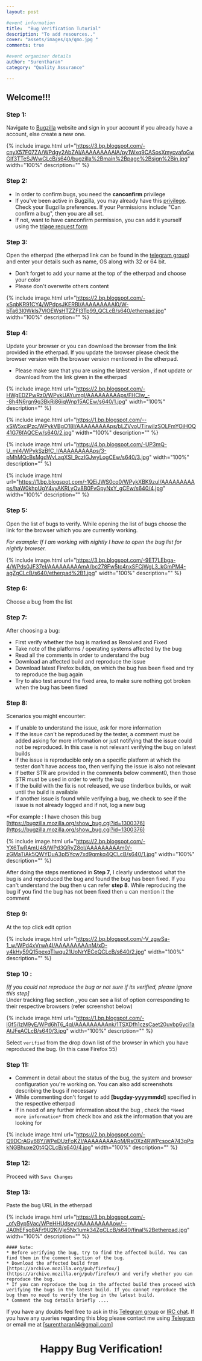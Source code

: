```yaml
---
layout: post

#event information
title:  "Bug Verification Tutorial"
description: "To add resources.."
cover: "assets/images/qa/qmo.jpg "
comments: true

#event organiser details
author: "Surentharan"
category: "Quality Assurance"

---
```


## Welcome!!!

### Step 1:

Navigate to [Bugzilla](http://bugzilla.mozilla.org/) website and sign in your account if you already have a account, else create a new one.
   
{% include image.html url="https://3.bp.blogspot.com/-cnyX57F07ZA/WPdgy2AbZAI/AAAAAAAAAlA/py1Wxq9CASosXmycvafoGwGIf3TTeSJWwCLcB/s640/bugzilla%2Bmain%2Bpage%2Bsign%2Bin.jpg" width="100%" description="" %}

  
### Step 2:
* In order to confirm bugs, you need the **canconfirm** privilege
* If you've been active in Bugzilla, you may already have this [privilege](https://bugzilla.mozilla.org/userprefs.cgi?tab=permissions). Check your Bugzilla preferences. If your Permissions include "Can confirm a bug", then you are all set.</li>
* If not, want to have canconfirm permission, you can add it yourself using the [triage request form](https://bugzilla.mozilla.org/page.cgi?id=triage_request.html)

### Step 3:

Open the etherpad (the etherpad link can be found in the [telegram group](https://t.me/MozIndia_QA)) and enter your details such as name, OS along with 32 or 64 bit.

  * Don't forget to add your name at the top of the etherpad and choose your color
  * Please don't overwrite others content
  
{% include image.html url="https://2.bp.blogspot.com/-xSqbKR91CY4/WPdpsJKERBI/AAAAAAAAAl0/W-bTa63I0Wkls7VlOEWsHTZZFI3Tp99_QCLcB/s640/etherpad.jpg" width="100%" description="" %}

  
### Step 4:

Update your browser or you can download the browser from the link provided in the etherpad. If you update the browser please check the browser version with the browser version mentioned in the etherpad.

* Please make sure that you are using the latest version , if not update or download from the link given in the etherpad

{% include image.html url="https://2.bp.blogspot.com/-HWgEDZPwRz0/WPykUAYumgI/AAAAAAAAAps/FHCIw_--8h4N6rgn9q3BkRj86iqWnp15ACEw/s640/1.jpg" width="100%" description="" %}

{% include image.html url="https://1.bp.blogspot.com/--xSW5xciPzc/WPykVBgO18I/AAAAAAAAAps/bLZVvoUTirwiIzSOLFmYOiHOQ41G76fAQCEw/s640/2.jpg" width="100%" description="" %}

{% include image.html url="https://4.bp.blogspot.com/-UP3mQ-U_mI4/WPykSzBfC_I/AAAAAAAAAps/3-pMhMQcBsMgdWvLaqXSI_9czIGJwyLogCEw/s640/3.jpg" width="100%" description="" %}

{% include image.html url="https://1.bp.blogspot.com/-1QEiJWS0co0/WPykXBK9zuI/AAAAAAAAAps/haW0khpUgY4vyAKRLyOv8B0FvGpyNxY_gCEw/s640/4.jpg" width="100%" description="" %}

### Step 5:

Open the list of bugs to verify. While opening the list of bugs choose the link for the browser which you are currently working.

*For example: If I am working with nightly I have to open the bug list for nightly browser.*

{% include image.html url="https://3.bp.blogspot.com/-9ET7LEbga-4/WPds0JF37eI/AAAAAAAAAmA/bc278Fw5tc4nxSFCjWgL3_kGmPM4-agZgCLcB/s640/etherpad%2B1.jpg" width="100%" description="" %}


### Step 6:

Choose a bug from the list

### Step 7:

After choosing a bug:
* First verify whether the bug is marked as Resolved and Fixed
* Take note of the platforms / operating systems affected by the bug
* Read all the comments in order to understand the bug
* Download an affected build and reproduce the issue
* Download latest Firefox builds, on which the bug has been fixed and try to reproduce the bug again
* Try to also test around the fixed area, to make sure nothing got broken when the bug has been fixed


### Step 8:
Scenarios you might encounter:
* If unable to understand the issue, ask for more information
* If the issue can't be reproduced by the tester, a comment must be added asking for more information or just notifying that the issue could not  be reproduced. In this case is not relevant verifying the bug on latest builds
* If the issue is reproducible only on a specific platform at which the tester don't have access too, then verifying the issue is also not relevant
* If better STR are provided in the comments below comment0, then those STR must be used in order to verify the bug
* If the build with the fix is not released, we use tinderbox builds, or wait until the build is available
* If another issue is found while verifying a bug, we check to see if the issue is not already logged and if not, log a new bug

*For example :
I have chosen this bug [https://bugzilla.mozilla.org/show_bug.cgi?id=1300376](https://bugzilla.mozilla.org/show_bug.cgi?id=1300376)
  
{% include image.html url="https://2.bp.blogspot.com/-YX6TwRAmU48/WPd3QRyZ8oI/AAAAAAAAAm0/-zGMaTiAk5QWYDuA3pl5Ycw7xd9qmkq4QCLcB/s640/1.jpg" width="100%" description="" %}

After doing the steps mentioned in **Step 7**, I clearly understood what the bug is and reproduced the bug and found the bug has been fixed. If you can't understand the bug then u can refer **step 8**.
While reproducing the bug if you find the bug has not been fixed then u can mention it the comment

### Step 9:

At the top click edit option

{% include image.html url="https://2.bp.blogspot.com/-V_zgwSa-1_w/WPd4xVrwA4I/AAAAAAAAAnM/xD-y4kHy59Q15pexqTlwqu21UoNrYECeQCLcB/s640/2.jpg" width="100%" description="" %}

### Step 10 :
*[If you could not reproduce the bug or not sure if its verified, please ignore this step]*    
Under tracking flag section , you can see a list of option corresponding to their respective browsers (refer screenshot below) 

{% include image.html url="https://1.bp.blogspot.com/-lGf5i1zM9yE/WPd6hT6_4qI/AAAAAAAAAnk/1TSXDfh1czsCaet20uvbp6yci1aAtJFeACLcB/s640/3.jpg" width="100%" description="" %}

Select `verified` from the drop down list of the browser in which you have reproduced the bug. (In this case Firefox 55)

### Step 11:
* Comment in detail about the status of the bug, the system and browser configuration you're working on. You can also add screenshots describing the bugs if necessary 
* While commenting don't forget to add **[bugday-yyyymmdd]** specified in the respective etherpad
* If in need of any further information about the bug , check the `*Need more information*` from check box and ask the information that you are looking for

{% include image.html url="https://2.bp.blogspot.com/-Q9DCrAGy68Y/WPeDUzFoKZI/AAAAAAAAAoM/RsOXz4RWPcsocA743gPqkNGBhuxe20t4QCLcB/s640/4.jpg" width="100%" description="" %}


### Step 12:
Proceed with `Save Changes`

### Step 13:
Paste the bug URL in the etherpad

{% include image.html url="https://3.bp.blogspot.com/-_ofyByp5Vac/WPeHHUdseyI/AAAAAAAAAow/--JA0hEFsg8AFr9U2KiVje5Nx1umk34ZgCLcB/s640/final%2Betherpad.jpg" width="100%" description="" %}




~~~
#### Note: 
* Before verifying the bug, try to find the affected build. You can find them in the comment section of the bug.
* Download the affected build from [https://archive.mozilla.org/pub/firefox/](https://archive.mozilla.org/pub/firefox/) and verify whether you can reproduce the bug. 
* If you can reproduce the bug in the affected build then proceed with verifying the bugs in the latest build. If you cannot reproduce the bug then no need to verify the bug in the latest build. 
* Comment the bug details briefly ....

~~~

If you have any doubts feel free to ask in this [Telegram group](https://t.me/MozIndia_QA) or [IRC chat](http://widget01.mibbit.com/?server=irc.mozilla.org&channel=%23qa). If you have any queries regarding this blog please contact me using [Telegram](https://t.me/surenvino) or email me at [surentharan14@gmail.com]

<center><b><h1>Happy Bug Verification!</h1></b></center>
